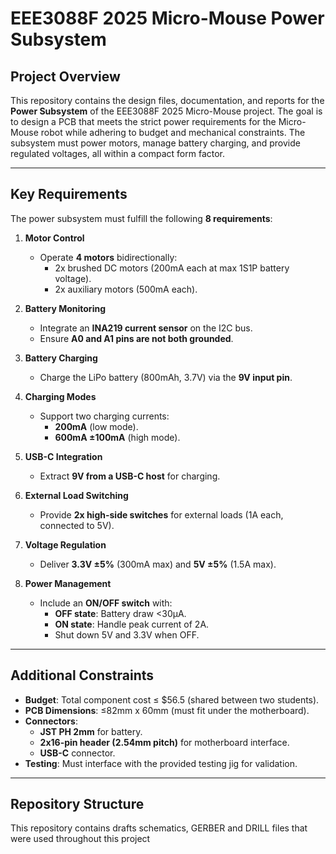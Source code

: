 # EEE3088F 2025 Micro-Mouse Power Subsystem

## Project Overview
This repository contains the design files, documentation, and reports for the **Power Subsystem** of the EEE3088F 2025 Micro-Mouse project. The goal is to design a PCB that meets the strict power requirements for the Micro-Mouse robot while adhering to budget and mechanical constraints. The subsystem must power motors, manage battery charging, and provide regulated voltages, all within a compact form factor.

---

## Key Requirements
The power subsystem must fulfill the following **8 requirements**:

1. **Motor Control**  
   - Operate **4 motors** bidirectionally:  
     - 2x brushed DC motors (200mA each at max 1S1P battery voltage).  
     - 2x auxiliary motors (500mA each).  

2. **Battery Monitoring**  
   - Integrate an **INA219 current sensor** on the I2C bus.  
   - Ensure **A0 and A1 pins are not both grounded**.  

3. **Battery Charging**  
   - Charge the LiPo battery (800mAh, 3.7V) via the **9V input pin**.  

4. **Charging Modes**  
   - Support two charging currents:  
     - **200mA** (low mode).  
     - **600mA ±100mA** (high mode).  

5. **USB-C Integration**  
   - Extract **9V from a USB-C host** for charging.  

6. **External Load Switching**  
   - Provide **2x high-side switches** for external loads (1A each, connected to 5V).  

7. **Voltage Regulation**  
   - Deliver **3.3V ±5%** (300mA max) and **5V ±5%** (1.5A max).  

8. **Power Management**  
   - Include an **ON/OFF switch** with:  
     - **OFF state**: Battery draw <30µA.  
     - **ON state**: Handle peak current of 2A.  
     - Shut down 5V and 3.3V when OFF.  

---

## Additional Constraints
- **Budget**: Total component cost ≤ $56.5 (shared between two students).  
- **PCB Dimensions**: ≤82mm x 60mm (must fit under the motherboard).  
- **Connectors**:  
  - **JST PH 2mm** for battery.  
  - **2x16-pin header (2.54mm pitch)** for motherboard interface.  
  - **USB-C** connector.  
- **Testing**: Must interface with the provided testing jig for validation.  

---

## Repository Structure
This repository contains drafts schematics, GERBER and DRILL files that were used throughout this project
